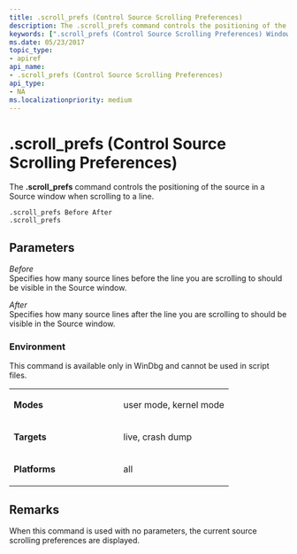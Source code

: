 ```yaml
---
title: .scroll_prefs (Control Source Scrolling Preferences)
description: The .scroll_prefs command controls the positioning of the source in a Source window when scrolling to a line.
keywords: [".scroll_prefs (Control Source Scrolling Preferences) Windows Debugging"]
ms.date: 05/23/2017
topic_type:
- apiref
api_name:
- .scroll_prefs (Control Source Scrolling Preferences)
api_type:
- NA
ms.localizationpriority: medium
---
```


# .scroll\_prefs (Control Source Scrolling Preferences)


The **.scroll\_prefs** command controls the positioning of the source in a Source window when scrolling to a line.

```dbgcmd
.scroll_prefs Before After 
.scroll_prefs 
```

## <span id="Parameters"></span><span id="parameters"></span><span id="PARAMETERS"></span>Parameters


<span id="_______Before______"></span><span id="_______before______"></span><span id="_______BEFORE______"></span> *Before*   
Specifies how many source lines before the line you are scrolling to should be visible in the Source window.

<span id="_______After______"></span><span id="_______after______"></span><span id="_______AFTER______"></span> *After*   
Specifies how many source lines after the line you are scrolling to should be visible in the Source window.

### <span id="Environment"></span><span id="environment"></span><span id="ENVIRONMENT"></span>Environment

This command is available only in WinDbg and cannot be used in script files.

<table>
<colgroup>
<col width="50%" />
<col width="50%" />
</colgroup>
<tbody>
<tr class="odd">
<td align="left"><p><strong>Modes</strong></p></td>
<td align="left"><p>user mode, kernel mode</p></td>
</tr>
<tr class="even">
<td align="left"><p><strong>Targets</strong></p></td>
<td align="left"><p>live, crash dump</p></td>
</tr>
<tr class="odd">
<td align="left"><p><strong>Platforms</strong></p></td>
<td align="left"><p>all</p></td>
</tr>
</tbody>
</table>

 

Remarks
-------

When this command is used with no parameters, the current source scrolling preferences are displayed.

 

 





